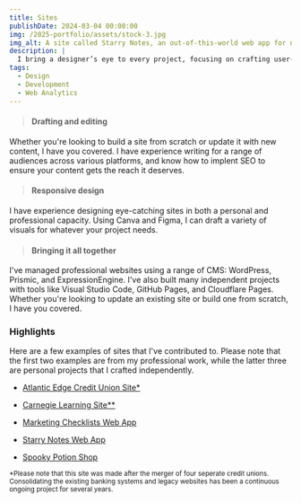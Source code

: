 ```yaml
---
title: Sites
publishDate: 2024-03-04 00:00:00
img: /2025-portfolio/assets/stock-3.jpg
img_alt: A site called Starry Notes, an out-of-this-world web app for notes that was created using React and Vite.
description: |
  I bring a designer’s eye to every project, focusing on crafting user-friendly interfaces that feel intuitive and sleek. With experience in SEO, responsive design, and accessibility, I build sites that not only look great but are built to reach and engage diverse audiences.
tags:
  - Design
  - Development
  - Web Analytics
---
```


>
>#### Drafting and editing
Whether you're looking to build a site from scratch or update it with new content, I have you covered. I have experience writing for a range of audiences across various platforms, and know how to implent SEO to ensure your content gets the reach it deserves.

>#### Responsive design
I have experience designing eye-catching sites in both a personal and professional capacity. Using Canva and Figma, I can draft a variety of
visuals for whatever your project needs.

>#### Bringing it all together
 I've managed professional websites using a range of CMS: WordPress, Prismic, and ExpressionEngine. I've also built many independent projects with tools like Visual Studio Code, GitHub Pages, and Cloudflare Pages. Whether you're looking to update an existing site or build one from scratch, I have you covered.

### Highlights  
Here are a few examples of sites that I've contributed to. Please note that the first two examples are from my professional work, while the latter three are personal projects that I crafted independently.
- <a href="https://atlanticedgecu.ca/">Atlantic Edge Credit Union Site*</a>
- <a href="https://www.carnegielearning.com/">Carnegie Learning Site**</a>

- <a href="https://marketing-checklists.pages.dev/">Marketing Checklists Web App</a>
- <a href="https://danielledonnelly.github.io/Starry-Notes/">Starry Notes Web App</a>
- <a href="https://danielledonnelly.github.io/spooky-potion-shop/">Spooky Potion Shop</a>
<p><small>*Please note that this site was made after the merger of four seperate credit unions. Consolidating the existing banking systems and legacy websites has been a continuous ongoing project for several years.</small></p>